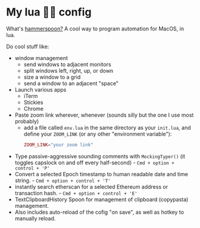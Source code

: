 # My lua 🔨🥄 config

What's [hammerspoon?](https://www.hammerspoon.org/) A cool way to program automation for MacOS, in lua.

Do cool stuff like:
- window management
  - send windows to adjacent monitors
  - split windows left, right, up, or down
  - size a window to a grid
  - send a window to an adjacent "space"
- Launch various apps
  - iTerm
  - Stickies
  - Chrome
- Paste zoom link wherever, whenever (sounds silly but the one I use most probably)
  - add a file called `env.lua` in the same directory as your `init.lua`, and define your `ZOOM_LINK` (or any other "environment variable"):
    ```lua
    ZOOM_LINK="your zoom link"
    ```
- Type passive-aggressive sounding comments with `MockingTyper()` (it toggles capslock on and off every half-second) - `Cmd + option + control + 'P'`
- Convert a selected Epoch timestamp to human readable date and time string. - `Cmd + option + control + 'T'`
- instantly search etherscan for a selected Ethereum address or transaction hash. - `Cmd + option + control + 'E'`
- TextClipboardHistory Spoon for management of clipboard (copypasta) management.
- Also includes auto-reload of the cofig "on save", as well as hotkey to manually reload.

